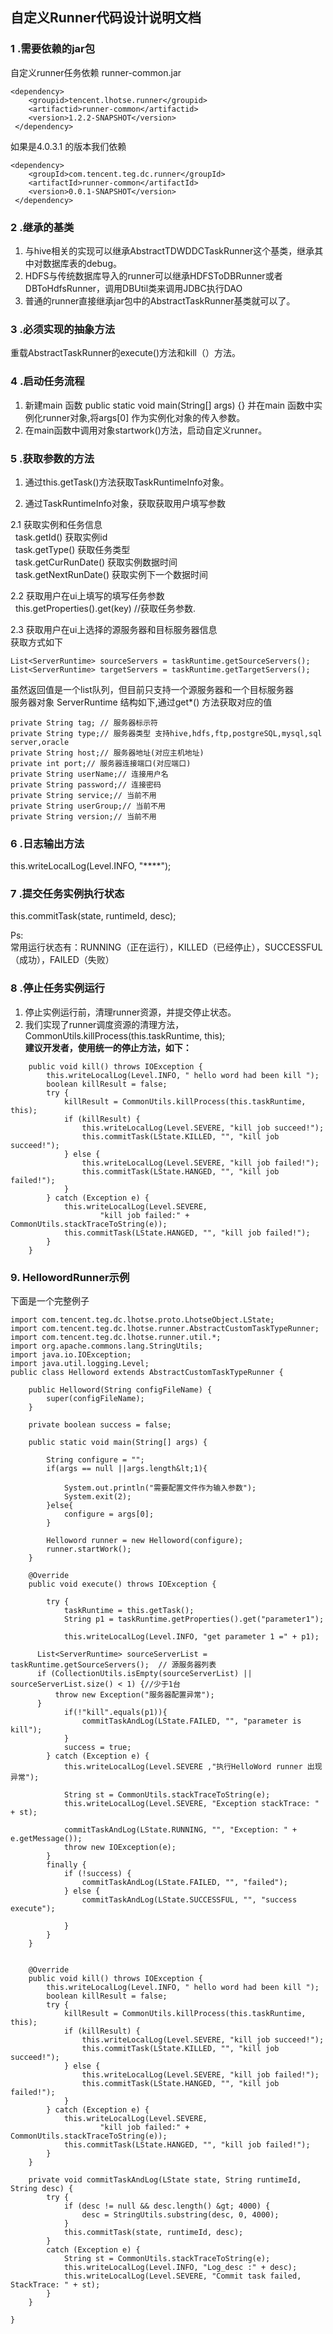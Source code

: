 ## 自定义Runner代码设计说明文档

### 1 .需要依赖的jar包
 自定义runner任务依赖 runner-common.jar 
``` 
<dependency>
    <groupid>tencent.lhotse.runner</groupid>
    <artifactid>runner-common</artifactid>
    <version>1.2.2-SNAPSHOT</version>
 </dependency>
``` 
如果是4.0.3.1 的版本我们依赖
```
<dependency>
    <groupId>com.tencent.teg.dc.runner</groupId>
    <artifactId>runner-common</artifactId>
    <version>0.0.1-SNAPSHOT</version>
 </dependency>
```

### 2 .继承的基类  
1. 与hive相关的实现可以继承AbstractTDWDDCTaskRunner这个基类，继承其中对数据库表的debug。    
2. HDFS与传统数据库导入的runner可以继承HDFSToDBRunner或者DBToHdfsRunner，调用DBUtil类来调用JDBC执行DAO  
3. 普通的runner直接继承jar包中的AbstractTaskRunner基类就可以了。
       
### 3 .必须实现的抽象方法  
重载AbstractTaskRunner的execute()方法和kill（）方法。

### 4 .启动任务流程  
        
1. 新建main 函数 public static void main(String[] args) {}
    并在main 函数中实例化runner对象,将args[0] 作为实例化对象的传入参数。
2. 在main函数中调用对象startwork()方法，启动自定义runner。 


### 5 .获取参数的方法
1. 通过this.getTask()方法获取TaskRuntimeInfo对象。
 
2. 通过TaskRuntimeInfo对象，获取获取用户填写参数  
  
 2.1 获取实例和任务信息   
&nbsp;&nbsp;task.getId() 获取实例id  
&nbsp;&nbsp;task.getType() 获取任务类型  
&nbsp;&nbsp;task.getCurRunDate() 获取实例数据时间  
&nbsp;&nbsp;task.getNextRunDate() 获取实例下一个数据时间   
 
 2.2 获取用户在ui上填写的填写任务参数   
&nbsp;&nbsp;this.getProperties().get(key) //获取任务参数.  
 
 2.3 获取用户在ui上选择的源服务器和目标服务器信息  
获取方式如下
```
List<ServerRuntime> sourceServers = taskRuntime.getSourceServers();
List<ServerRuntime> targetServers = taskRuntime.getTargetServers();
```  
虽然返回值是一个list队列，但目前只支持一个源服务器和一个目标服务器  
服务器对象 ServerRuntime 结构如下,通过get*() 方法获取对应的值
```
private String tag; // 服务器标示符
private String type;// 服务器类型 支持hive,hdfs,ftp,postgreSQL,mysql,sql server,oracle
private String host;// 服务器地址(对应主机地址)
private int port;// 服务器连接端口(对应端口)
private String userName;// 连接用户名
private String password;// 连接密码
private String service;// 当前不用
private String userGroup;// 当前不用
private String version;// 当前不用
```

### 6 .日志输出方法  
this.writeLocalLog(Level.INFO, "****");      
    
### 7 .提交任务实例执行状态  
this.commitTask(state, runtimeId, desc);  

Ps:   
常用运行状态有：RUNNING（正在运行），KILLED（已经停止），SUCCESSFUL（成功），FAILED（失败）

### 8 .停止任务实例运行     
   1. 停止实例运行前，清理runner资源，并提交停止状态。  
   2. 我们实现了runner调度资源的清理方法， CommonUtils.killProcess(this.taskRuntime, this);  
    __建议开发者，使用统一的停止方法，如下：__  
``` 
	public void kill() throws IOException {
		this.writeLocalLog(Level.INFO, " hello word had been kill ");
		boolean killResult = false;
		try {
			killResult = CommonUtils.killProcess(this.taskRuntime, this);
			if (killResult) {
				this.writeLocalLog(Level.SEVERE, "kill job succeed!");
				this.commitTask(LState.KILLED, "", "kill job succeed!");
			} else {
				this.writeLocalLog(Level.SEVERE, "kill job failed!");
				this.commitTask(LState.HANGED, "", "kill job failed!");
			}
		} catch (Exception e) {
			this.writeLocalLog(Level.SEVERE,
					"kill job failed:" + CommonUtils.stackTraceToString(e));
			this.commitTask(LState.HANGED, "", "kill job failed!");
		}
	}
``` 
### 9. HellowordRunner示例
下面是一个完整例子  

```
import com.tencent.teg.dc.lhotse.proto.LhotseObject.LState;  
import com.tencent.teg.dc.lhotse.runner.AbstractCustomTaskTypeRunner;  
import com.tencent.teg.dc.lhotse.runner.util.*;  
import org.apache.commons.lang.StringUtils;  
import java.io.IOException;
import java.util.logging.Level;
public class Helloword extends AbstractCustomTaskTypeRunner {

	public Helloword(String configFileName) {
		super(configFileName);
	}

	private boolean success = false;

	public static void main(String[] args) {

		String configure = "";
		if(args == null ||args.length&lt;1){

			System.out.println("需要配置文件作为输入参数");
			System.exit(2);
		}else{
			configure = args[0];
		}

		Helloword runner = new Helloword(configure);
		runner.startWork();
	}

	@Override
	public void execute() throws IOException {

		try {
			taskRuntime = this.getTask();
			String p1 = taskRuntime.getProperties().get("parameter1");

			this.writeLocalLog(Level.INFO, "get parameter 1 =" + p1);

      List<ServerRuntime> sourceServerList = taskRuntime.getSourceServers();  // 源服务器列表
      if (CollectionUtils.isEmpty(sourceServerList) || sourceServerList.size() < 1) {//少于1台
          throw new Exception("服务器配置异常");
      }
			if(!"kill".equals(p1)){
				commitTaskAndLog(LState.FAILED, "", "parameter is kill");
			}
			success = true;
		} catch (Exception e) {
			this.writeLocalLog(Level.SEVERE ,"执行HelloWord runner 出现异常");

			String st = CommonUtils.stackTraceToString(e);
			this.writeLocalLog(Level.SEVERE, "Exception stackTrace: " + st);

			commitTaskAndLog(LState.RUNNING, "", "Exception: " + e.getMessage());
			throw new IOException(e);
		}
		finally {
			if (!success) {
				commitTaskAndLog(LState.FAILED, "", "failed");
			} else {
				commitTaskAndLog(LState.SUCCESSFUL, "", "success execute");

			}
		}
	}


	@Override
	public void kill() throws IOException {
		this.writeLocalLog(Level.INFO, " hello word had been kill ");
		boolean killResult = false;
		try {
			killResult = CommonUtils.killProcess(this.taskRuntime, this);
			if (killResult) {
				this.writeLocalLog(Level.SEVERE, "kill job succeed!");
				this.commitTask(LState.KILLED, "", "kill job succeed!");
			} else {
				this.writeLocalLog(Level.SEVERE, "kill job failed!");
				this.commitTask(LState.HANGED, "", "kill job failed!");
			}
		} catch (Exception e) {
			this.writeLocalLog(Level.SEVERE,
					"kill job failed:" + CommonUtils.stackTraceToString(e));
			this.commitTask(LState.HANGED, "", "kill job failed!");
		}
	}

	private void commitTaskAndLog(LState state, String runtimeId, String desc) {
		try {
			if (desc != null && desc.length() &gt; 4000) {
				desc = StringUtils.substring(desc, 0, 4000);
			}
			this.commitTask(state, runtimeId, desc);
		}
		catch (Exception e) {
			String st = CommonUtils.stackTraceToString(e);
			this.writeLocalLog(Level.INFO, "Log_desc :" + desc);
			this.writeLocalLog(Level.SEVERE, "Commit task failed, StackTrace: " + st);
		}
	}

}
```
